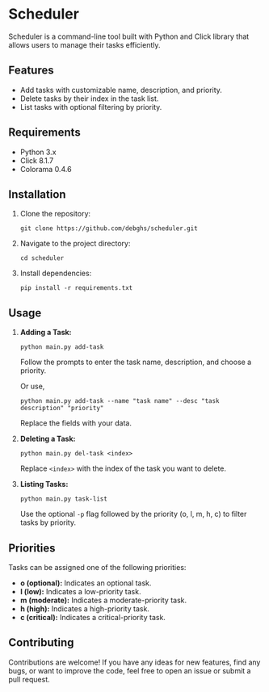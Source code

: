 # Scheduler

Scheduler is a command-line tool built with Python and Click library that allows users to manage their tasks efficiently.

## Features

- Add tasks with customizable name, description, and priority.
- Delete tasks by their index in the task list.
- List tasks with optional filtering by priority.

## Requirements

- Python 3.x
- Click 8.1.7
- Colorama 0.4.6

## Installation

1. Clone the repository:

    ```
    git clone https://github.com/debghs/scheduler.git
    ```

2. Navigate to the project directory:

    ```
    cd scheduler
    ```

3. Install dependencies:

    ```
    pip install -r requirements.txt
    ```

## Usage

1. **Adding a Task:**

    ```
    python main.py add-task
    ```

    Follow the prompts to enter the task name, description, and choose a priority.

   Or use,
   
    ```
    python main.py add-task --name "task name" --desc "task description" "priority"
    ```
    Replace the fields with your data.

3. **Deleting a Task:**

    ```
    python main.py del-task <index>
    ```

    Replace `<index>` with the index of the task you want to delete.

4. **Listing Tasks:**

    ```
    python main.py task-list
    ```

    Use the optional `-p` flag followed by the priority (o, l, m, h, c) to filter tasks by priority.

## Priorities

Tasks can be assigned one of the following priorities:

- **o (optional):** Indicates an optional task.
- **l (low):** Indicates a low-priority task.
- **m (moderate):** Indicates a moderate-priority task.
- **h (high):** Indicates a high-priority task.
- **c (critical):** Indicates a critical-priority task.

## Contributing

Contributions are welcome! If you have any ideas for new features, find any bugs, or want to improve the code, feel free to open an issue or submit a pull request.
